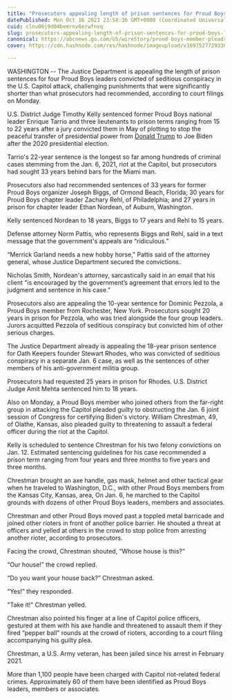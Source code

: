 ```yaml
---
title: "Prosecutors appealing length of prison sentences for Proud Boys leaders convicted of Jan. 6 plot"
datePublished: Mon Oct 16 2023 23:58:36 GMT+0000 (Coordinated Universal Time)
cuid: clnu06j9d04bemrnv6erwfnvq
slug: prosecutors-appealing-length-of-prison-sentences-for-proud-boys-leaders-convicted-of-jan-6-plot
canonical: https://abcnews.go.com/US/wireStory/proud-boys-member-pleads-guilty-obstruction-charge-jan-104020858
cover: https://cdn.hashnode.com/res/hashnode/imageupload/v1697527729330/294343cb-a902-47e5-8fe4-9c55636dfe3c.jpeg

---
```


WASHINGTON -- The Justice Department is appealing the length of prison sentences for four Proud Boys leaders convicted of seditious conspiracy in the U.S. Capitol attack, challenging punishments that were significantly shorter than what prosecutors had recommended, according to court filings on Monday.

U.S. District Judge Timothy Kelly sentenced former Proud Boys national leader Enrique Tarrio and three lieutenants to prison terms ranging from 15 to 22 years after a jury convicted them in May of plotting to stop the peaceful transfer of presidential power from [Donald Trump](https://abcnews.go.com/alerts/DonaldTrump) to Joe Biden after the 2020 presidential election.

Tarrio's 22-year sentence is the longest so far among hundreds of criminal cases stemming from the Jan. 6, 2021, riot at the Capitol, but prosecutors had sought 33 years behind bars for the Miami man.

Prosecutors also had recommended sentences of 33 years for former Proud Boys organizer Joseph Biggs, of Ormond Beach, Florida; 30 years for Proud Boys chapter leader Zachary Rehl, of Philadelphia; and 27 years in prison for chapter leader Ethan Nordean, of Auburn, Washington.

Kelly sentenced Nordean to 18 years, Biggs to 17 years and Rehl to 15 years.

Defense attorney Norm Pattis, who represents Biggs and Rehl, said in a text message that the government's appeals are “ridiculous.”

“Merrick Garland needs a new hobby horse," Pattis said of the attorney general, whose Justice Department secured the convictions.

Nicholas Smith, Nordean's attorney, sarcastically said in an email that his client "is encouraged by the government’s agreement that errors led to the judgment and sentence in his case.”

Prosecutors also are appealing the 10-year sentence for Dominic Pezzola, a Proud Boys member from Rochester, New York. Prosecutors sought 20 years in prison for Pezzola, who was tried alongside the four group leaders. Jurors acquitted Pezzola of seditious conspiracy but convicted him of other serious charges.

The Justice Department already is appealing the 18-year prison sentence for Oath Keepers founder Stewart Rhodes, who was convicted of seditious conspiracy in a separate Jan. 6 case, as well as the sentences of other members of his anti-government militia group.

Prosecutors had requested 25 years in prison for Rhodes. U.S. District Judge Amit Mehta sentenced him to 18 years.

Also on Monday, a Proud Boys member who joined others from the far-right group in attacking the Capitol pleaded guilty to obstructing the Jan. 6 joint session of Congress for certifying Biden's victory. William Chrestman, 49, of Olathe, Kansas, also pleaded guilty to threatening to assault a federal officer during the riot at the Capitol.

Kelly is scheduled to sentence Chrestman for his two felony convictions on Jan. 12. Estimated sentencing guidelines for his case recommended a prison term ranging from four years and three months to five years and three months.

Chrestman brought an axe handle, gas mask, helmet and other tactical gear when he traveled to Washington, D.C., with other Proud Boys members from the Kansas City, Kansas, area, On Jan. 6, he marched to the Capitol grounds with dozens of other Proud Boys leaders, members and associates.

Chrestman and other Proud Boys moved past a toppled metal barricade and joined other rioters in front of another police barrier. He shouted a threat at officers and yelled at others in the crowd to stop police from arresting another rioter, according to prosecutors.

Facing the crowd, Chrestman shouted, “Whose house is this?”

“Our house!” the crowd replied.

“Do you want your house back?” Chrestman asked.

“Yes!” they responded.

"Take it!" Chrestman yelled.

Chrestman also pointed his finger at a line of Capitol police officers, gestured at them with his axe handle and threatened to assault them if they fired “pepper ball” rounds at the crowd of rioters, according to a court filing accompanying his guilty plea.

Chrestman, a U.S. Army veteran, has been jailed since his arrest in February 2021.

More than 1,100 people have been charged with Capitol riot-related federal crimes. Approximately 60 of them have been identified as Proud Boys leaders, members or associates.
